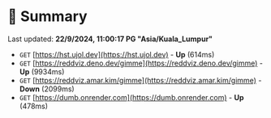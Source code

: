 # 📖 Summary
Last updated: **22/9/2024, 11:00:17 PG "Asia/Kuala_Lumpur"**

- `GET` [https://hst.ujol.dev](https://hst.ujol.dev) - **Up** (614ms)
- `GET` [https://reddviz.deno.dev/gimme](https://reddviz.deno.dev/gimme) - **Up** (9934ms)
- `GET` [https://reddviz.amar.kim/gimme](https://reddviz.amar.kim/gimme) - **Down** (2099ms)
- `GET` [https://dumb.onrender.com](https://dumb.onrender.com) - **Up** (478ms)
